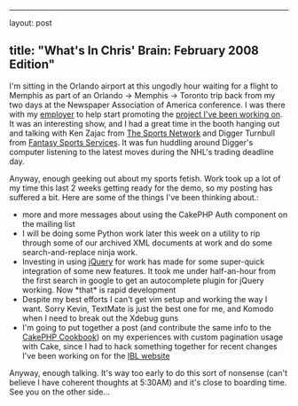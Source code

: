<hr />

<p>layout: post</p>

<h2>title: "What's In Chris' Brain: February 2008 Edition"</h2>

<p>
I'm sitting in the Orlando airport at this ungodly hour waiting for a flight to Memphis as part of an Orlando -> Memphis -> Toronto trip back from my two days at the Newspaper Association of America conference.  I was there with my <a href='http://www.xmlteam.com'>employer</a> to help start promoting the <a href="http://www.sportso.com">project I've been working on</a>.  It was an interesting show, and I had a great time in the booth hanging out and talking with Ken Zajac from <a href="http://sportsnetwork.com">The Sports Network</a> and Digger Turnbull from <a href="http://fantasysports.ca">Fantasy Sports Services</a>.  It was fun huddling around Digger's computer listening to the latest moves during the NHL's trading deadline day.
</p>

<p>Anyway, enough geeking out about my sports fetish.  Work took up a lot of my time this last 2 weeks getting ready for the demo, so my posting has suffered a bit.  Here are some of the things I've been thinking about.:
<ul>
<li>more and more messages about using the CakePHP Auth component on the mailing list</li>
<li>I will be doing some Python work later this week on a utility to rip through some of our archived XML documents at work and do some search-and-replace ninja work.</li>
<li>Investing in using <a href="http://jquery.com">jQuery</a> for work has made for some super-quick integration of some new features.  It took me under half-an-hour from the first search in google to get an autocomplete plugin for jQuery working.  Now *that* is rapid development</li>
<li>Despite my best efforts I can't get vim setup and working the way I want.  Sorry Kevin, TextMate is just the best one for me, and Komodo when I need to break out the Xdebug guns</li>
<li>I'm going to put together a post (and contribute the same info to the <a href="http://book.cakephp.org">CakePHP Cookbook</a>) on my experiences with custom pagination usage with Cake, since I had to hack something together for recent changes I've been working on for the <a href="http://www.ibl.org">IBL website</a></li>
</ul>
</p>

<p>
Anyway, enough talking.  It's way too early to do this sort of nonsense (can't believe I have coherent thoughts at 5:30AM) and it's close to boarding time.  See you on the other side...
</p>

